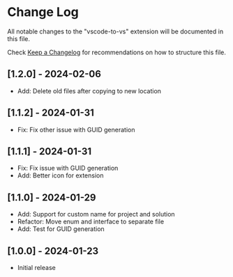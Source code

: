 # Change Log

All notable changes to the "vscode-to-vs" extension will be documented in this file.

Check [Keep a Changelog](http://keepachangelog.com/) for recommendations on how to structure this file.

## [1.2.0] - 2024-02-06
- Add: Delete old files after copying to new location

## [1.1.2] - 2024-01-31
- Fix: Fix other issue with GUID generation

## [1.1.1] - 2024-01-31
- Fix: Fix issue with GUID generation
- Add: Better icon for extension

## [1.1.0] - 2024-01-29
- Add: Support for custom name for project and solution
- Refactor: Move enum and interface to separate file
- Add: Test for GUID generation


## [1.0.0] - 2024-01-23
- Initial release